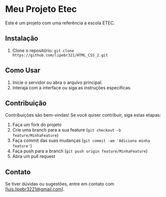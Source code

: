 # Meu Projeto Etec

Este é um projeto com uma referência a escola ETEC.

## Instalação

1. Clone o repositório: `git clone https://github.com/lipebr321/HTML_CSS_2.git`


## Como Usar

1. Inicie o servidor ou abra o arquivo principal.
2. Interaja com a interface ou siga as instruções específicas.

## Contribuição

Contribuições são bem-vindas! Se você quiser contribuir, siga estas etapas:

1. Faça um fork do projeto
2. Crie uma branch para a sua feature (`git checkout -b feature/MinhaFeature`)
3. Faça commit das suas mudanças (`git commit -am 'Adiciona minha feature'`)
4. Faça push para a branch (`git push origin feature/MinhaFeature`)
5. Abra um pull request



## Contato

Se tiver dúvidas ou sugestões, entre em contato com [luis.lipebr3221@gmail.com].
